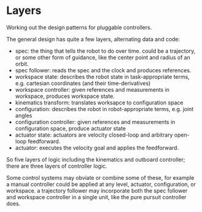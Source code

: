 # Layers

Working out the design patterns for pluggable controllers.

The general design has quite a few layers, alternating data and code:

* spec: the thing that tells the robot to do over time.  could be 
a trajectory, or some other form of guidance, like the center point
and radius of an orbit.
* spec follower: reads the spec and the clock and produces references.
* workspace state: describes the robot state in task-appropriate terms, e.g.
cartesian coordinates (and their time-derivatives)
* workspace controller: given references and measurements in workspace,
produces workspace state.
* kinematics transform: translates worksapce to configuration space
* configuration: describes the robot in robot-appropriate terms, e.g. 
joint angles
* configuration controller: given references and measurements in configuration
space, produce actuator state
* actuator state: actuators are velocity closed-loop and arbitrary open-loop
feedforward.
* actuator: executes the velocity goal and applies the feedforward.

So five layers of logic including the kinematics and outboard controller;
there are three layers of controller logic.

Some control systems may obviate or combine some of these, for example
a manual controller could be applied at any level, actuator, configuration,
or workspace.  a trajectory follower may incorporate both the spec follower
and workspace controller in a single unit, like the pure pursuit controller
does.